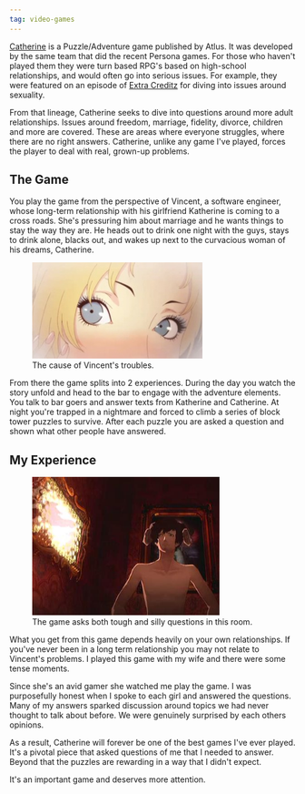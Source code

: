 ```yaml
---
tag: video-games
---
```

[Catherine](http://www.catherinethegame.com/) is a Puzzle/Adventure game published by Atlus. It was developed by the same team that did the recent Persona games. For those who haven't played them they were turn based RPG's based on high-school relationships, and would often go into serious issues. For example, they were featured on an episode of [Extra Creditz](http://penny-arcade.com/patv/episode/sexual-diversity) for diving into issues around sexuality.

From that lineage, Catherine seeks to dive into questions around more adult relationships. Issues around freedom, marriage, fidelity, divorce, children and more are covered. These are areas where everyone struggles, where there are no right answers. Catherine, unlike any game I've played, forces the player to deal with real, grown-up problems.

## The Game
You play the game from the perspective of Vincent, a software engineer, whose long-term relationship with his girlfriend Katherine is coming to a cross roads. She's pressuring him about marriage and he wants things to stay the way they are. He heads out to drink one night with the guys, stays to drink alone, blacks out, and wakes up next to the curvacious woman of his dreams, Catherine.

<figure>
    <img src="/assets/images/2011-10-02-catherine-eyes.png"
         alt="Catherine's eyes"
         width="300" height="169" />
    <figcaption>The cause of Vincent's troubles.</figcaption>
</figure>

From there the game splits into 2 experiences. During the day you watch the story unfold and head to the bar to engage with the adventure elements. You talk to bar goers and answer texts from Katherine and Catherine. At night you're trapped in a nightmare and forced to climb a series of block tower puzzles to survive. After each puzzle you are asked a question and shown what other people have answered.

## My Experience

<figure>
    <img src="/assets/images/2011-10-02-catherine-confessional.png"
         alt="Catherine Confessional"
         width="330" height="243" />
    <figcaption>The game asks both tough and silly questions in this room.</figcaption>
</figure>

What you get from this game depends heavily on your own relationships. If you've never been in a long term relationship you may not relate to Vincent's problems. I played this game with my wife and there were some tense moments.

Since she's an avid gamer she watched me play the game. I was purposefully honest when I spoke to each girl and answered the questions. Many of my answers sparked discussion around topics we had never thought to talk about before. We were genuinely surprised by each others opinions.

As a result, Catherine will forever be one of the best games I've ever played. It's a pivotal piece that asked questions of me that I needed to answer. Beyond that the puzzles are rewarding in a way that I didn't expect.

It's an important game and deserves more attention.